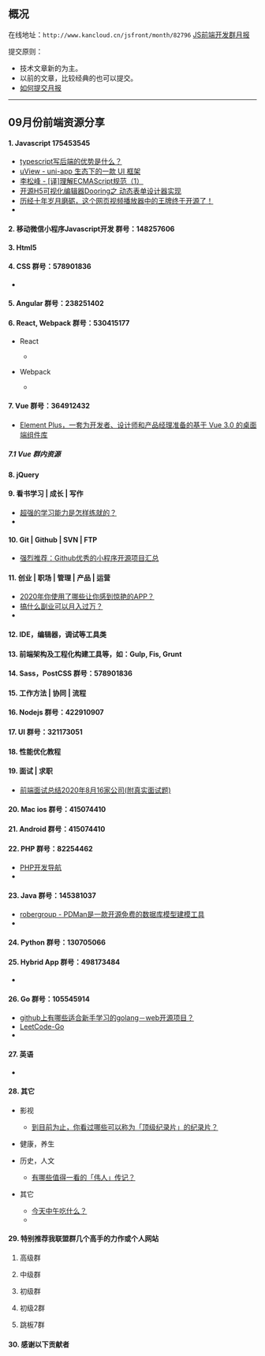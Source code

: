 ## 概况

在线地址：`http://www.kancloud.cn/jsfront/month/82796` [JS前端开发群月报](http://www.kancloud.cn/jsfront/month/82796)


提交原则：

- 技术文章新的为主。
- 以前的文章，比较经典的也可以提交。
- [如何提交月报](http://www.kancloud.cn/jsfront/month/227309)

---


## 09月份前端资源分享
#### 1. Javascript 175453545
- [typescript写后端的优势是什么？](https://www.zhihu.com/question/389662868)
- [uView - uni-app 生态下的一款 UI 框架](https://zhuanlan.zhihu.com/p/215456248)
- [李松峰 - [译]理解ECMAScript规范（1）](https://lisongfeng.cn/2020/09/08/understanding-ecmascript-part-1.html)
- [开源H5可视化编辑器Dooring之 动态表单设计器实现](https://zhuanlan.zhihu.com/p/256976325)
- [历经十年岁月磨砺，这个网页视频播放器中的王牌终于开源了！](https://zhuanlan.zhihu.com/p/257096128)
- []()

#### 2. 移动微信小程序Javascript开发 群号：148257606


#### 3. Html5


#### 4. CSS  群号：578901836
- []()

#### 5. Angular 群号：238251402

#### 6. React, Webpack 群号：530415177
- React
  
  - []()
  
- Webpack

  - []()


#### 7. Vue 群号：364912432
- [Element Plus，一套为开发者、设计师和产品经理准备的基于 Vue 3.0 的桌面端组件库](https://element-plus.org/#/zh-CN)

##### 7.1 Vue 群内资源


#### 8. jQuery

#### 9. 看书学习 | 成长 | 写作
- [超强的学习能力是怎样练就的？](https://www.zhihu.com/question/35103080/answer/1487321647)
- []()

#### 10. Git | Github | SVN | FTP
- [强烈推荐：Github优秀的小程序开源项目汇总](https://zhuanlan.zhihu.com/p/214474630)

#### 11. 创业 | 职场 | 管理 | 产品 | 运营
- [2020年你使用了哪些让你感到惊艳的APP？](https://www.zhihu.com/question/418058307)
- [搞什么副业可以月入过万？](https://www.zhihu.com/question/278137232)
- []()

#### 12. IDE，编辑器，调试等工具类

#### 13. 前端架构及工程化构建工具等，如：Gulp, Fis, Grunt

#### 14. Sass，PostCSS  群号：578901836

#### 15. 工作方法 | 协同 | 流程

#### 16. Nodejs 群号：422910907

#### 17. UI 群号：321173051

#### 18. 性能优化教程

#### 19. 面试 | 求职
- [前端面试总结2020年8月16家公司(附真实面试题)](https://zhuanlan.zhihu.com/p/203090478)

#### 20. Mac ios 群号：415074410

#### 21. Android 群号：415074410

#### 22. PHP 群号：82254462
- [PHP开发导航](https://zhuanlan.zhihu.com/p/245556435)
- []()

#### 23. Java 群号：145381037
- [robergroup - PDMan是一款开源免费的数据库模型建模工具](https://gitee.com/robergroup/pdman)
- []()


#### 24. Python 群号：130705066

#### 25. Hybrid App 群号：498173484
- []()

#### 26. Go 群号：105545914
- [github上有哪些适合新手学习的golang－web开源项目？](https://www.zhihu.com/question/406551342)
- [LeetCode-Go](https://github.com/halfrost/LeetCode-Go)
- []()

#### 27. 英语
- []()

#### 28. 其它

- 影视

  - [到目前为止，你看过哪些可以称为「顶级纪录片」的纪录片？](https://www.zhihu.com/question/414050233)


- 健康，养生


- 历史，人文

    - [有哪些值得一看的「伟人」传记？](https://www.zhihu.com/question/19822491)


- 其它

  - [今天中午吃什么？](https://www.zwcsm.com/)
  - []()


#### 29. 特别推荐我联盟群几个高手的力作或个人网站

1. 高级群



2. 中级群


3. 初级群

4. 初级2群


5. 跳板7群


#### 30. 感谢以下贡献者

